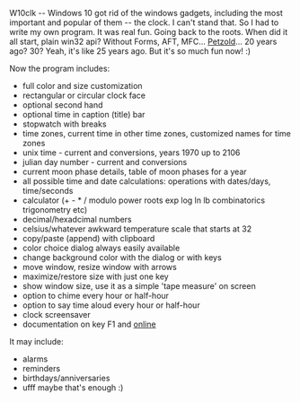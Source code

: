 W10clk -- Windows 10 got rid of the windows gadgets, including the most important and popular of them -- the clock.
I can't stand that. So I had to write my own program. It was real fun. Going back to the roots.
When did it all start, plain win32 api? Without Forms, AFT, MFC... [Petzold](https://en.wikipedia.org/wiki/Charles_Petzold)... 20 years ago? 30? Yeah, it's like 25 years ago. But it's so much fun now! :)

Now the program includes:
* full color and size customization
* rectangular or circular clock face
* optional second hand
* optional time in caption (title) bar
* stopwatch with breaks
* time zones, current time in other time zones, customized names for time zones
* unix time - current and conversions, years 1970 up to 2106
* julian day number - current and conversions
* current moon phase details, table of moon phases for a year
* all possible time and date calculations: operations with dates/days, time/seconds
* calculator (+ - * / modulo power roots exp log ln lb combinatorics trigonometry etc)
* decimal/hexadcimal numbers
* celsius/whatever awkward temperature scale that starts at 32
* copy/paste (append) with clipboard
* color choice dialog always easily available
* change background color with the dialog or with keys
* move window, resize window with arrows
* maximize/restore size with just one key
* show window size, use it as a simple 'tape measure' on screen
* option to chime every hour or half-hour
* option to say time aloud every hour or half-hour
* clock screensaver
* documentation on key F1 and [online](http://georgiy-pruss.github.io/w10clk.htm)

It may include:
* alarms
* reminders
* birthdays/anniversaries
* ufff maybe that's enough :)
